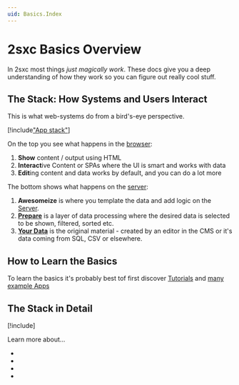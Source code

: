 ```yaml
---
uid: Basics.Index
---
```


# 2sxc Basics Overview

In 2sxc most things _just magically work_. These docs give you a deep understanding of how they work so you can figure out really cool stuff.



## The Stack: How Systems and Users Interact

This is what web-systems do from a bird's-eye perspective.

[!include["App stack"](./stack/_shared-raw.md)]


On the top you see what happens in the [browser](xref:Basics.Browser.Index):

1. **Show** content / output using HTML
1. **Interact**ive Content or SPAs where the UI is smart and works with data
1. **Edit**ing content and data works by default, and you can do a lot more

The bottom shows what happens on the [server](xref:Basics.Server.Index):

1. **Awesomeize** is where you template the data and add logic on the [Server](xref:Basics.Server.Index).
1. **[Prepare](xref:Basics.Prepare.Index)** is a layer of data processing where the desired data is selected to be shown, filtered, sorted etc.
1. **[Your Data](xref:Basics.Data.Index)** is the original material - created by an editor in the CMS or it's data coming from SQL, CSV or elsewhere.

## How to Learn the Basics

To learn the basics it's probably best tof first discover [Tutorials](xref:Tut.Razor.Home) and [many example Apps](xref:AppsCatalog)

## The Stack in Detail

<div class="context-box1" width="100%">

[!include[](~/pages/basics/stack/_shared-all.md)]
</div>


Learn more about...

* [](xref:Basics.Browser.Index)
* [](xref:Basics.Server.Index)
* [](xref:Basics.Prepare.Index)
* [](xref:Basics.Data.Index)
